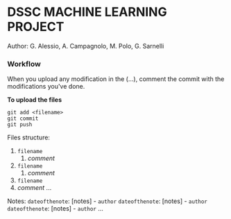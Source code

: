 # DSSC MACHINE LEARNING PROJECT

Author: G. Alessio, A. Campagnolo, M. Polo, G. Sarnelli

### Workflow

When you upload any modification in the (...), comment the commit with the modifications you've done. 

**To upload the files**
```
git add <filename>
git commit
git push
```

Files structure:
1. `filename`
   1. *comment*
2. `filename`
   1. *comment*
3.  `filename`
   1. *comment*
...

Notes:
`dateofthenote`: [notes] - `author`
`dateofthenote`: [notes] - `author`
`dateofthenote`: [notes] - `author`
...


